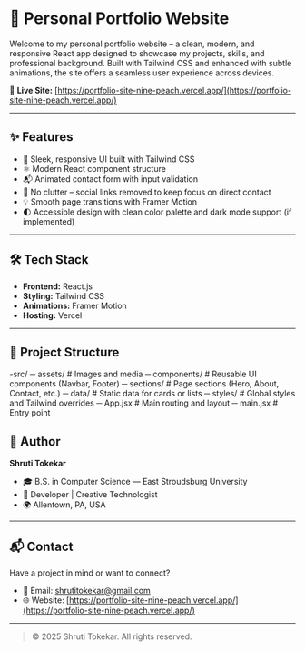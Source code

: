# 💼 Personal Portfolio Website

Welcome to my personal portfolio website – a clean, modern, and responsive React app designed to showcase my projects, skills, and professional background. Built with Tailwind CSS and enhanced with subtle animations, the site offers a seamless user experience across devices.

🔗 **Live Site:** [https://portfolio-site-nine-peach.vercel.app/](https://portfolio-site-nine-peach.vercel.app/)

---

## ✨ Features

- 🎨 Sleek, responsive UI built with Tailwind CSS
- ⚛️ Modern React component structure
- 📬 Animated contact form with input validation
- 🚫 No clutter – social links removed to keep focus on direct contact
- 💡 Smooth page transitions with Framer Motion
- 🌓 Accessible design with clean color palette and dark mode support (if implemented)

---

## 🛠️ Tech Stack

- **Frontend:** React.js
- **Styling:** Tailwind CSS
- **Animations:** Framer Motion
- **Hosting:** Vercel

---

## 📁 Project Structure

-src/
  ─ assets/ # Images and media
  ─ components/ # Reusable UI components (Navbar, Footer)
  ─ sections/ # Page sections (Hero, About, Contact, etc.)
  ─ data/ # Static data for cards or lists
  ─ styles/ # Global styles and Tailwind overrides
  ─ App.jsx # Main routing and layout
  ─ main.jsx # Entry point
## 👤 Author

**Shruti Tokekar**

- 🎓 B.S. in Computer Science — East Stroudsburg University  
- 💼 Developer | Creative Technologist  
- 🌍 Allentown, PA, USA

---

## 📬 Contact

Have a project in mind or want to connect?

- 📧 Email: shrutitokekar@gmail.com  
- 🌐 Website: [https://portfolio-site-nine-peach.vercel.app/](https://portfolio-site-nine-peach.vercel.app/)

---

> © 2025 Shruti Tokekar. All rights reserved.

